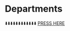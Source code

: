# Departments
⬇️⬇️⬇️⬇️⬇️⬇️⬇️⬇️⬇️⬇️⬇️⬇️
<a href="https://jayasuryard31.github.io/Departments/"> PRESS HERE </a> 
